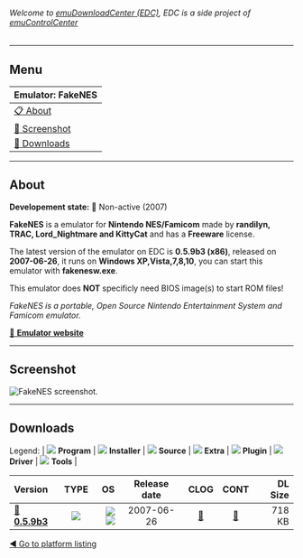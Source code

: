 ###### Welcome to [emuDownloadCenter (EDC)](https://github.com/PhoenixInteractiveNL/emuDownloadCenter/wiki/), EDC is a side project of [emuControlCenter](https://github.com/PhoenixInteractiveNL/emuControlCenter/wiki/)
***
## Menu
| **Emulator: FakeNES** |
|:---------|
| [:clipboard: About](#about) |
| [:sunrise: Screenshot](#screenshot) |
| [:floppy_disk: Downloads](#downloads) |
***
## About
**Developement state:** :red_circle: Non-active (2007)

**FakeNES** is a emulator for **Nintendo NES/Famicom** made by **randilyn, TRAC, Lord_Nightmare and KittyCat** and has a **Freeware** license.

The latest version of the emulator on EDC is **0.5.9b3 (x86)**, released on **2007-06-26**, it runs on **Windows XP,Vista,7,8,10**, you can start this emulator with **fakenesw.exe**.

This emulator does **NOT** specificly need BIOS image(s) to start ROM files!

_FakeNES is a portable, Open Source Nintendo Entertainment System and Famicom emulator._

[:link: **Emulator website**](http://fakenes.sourceforge.net/)
***
## Screenshot
![](https://raw.githubusercontent.com/PhoenixInteractiveNL/emuDownloadCenter/master/hooks/fakenes/emulator_screen_01.jpg "FakeNES screenshot.")
***
## Downloads
Legend:
| ![](https://raw.githubusercontent.com/wiki/PhoenixInteractiveNL/emuDownloadCenter/images_misc/icon_program_24.png) **Program** | 
![](https://raw.githubusercontent.com/wiki/PhoenixInteractiveNL/emuDownloadCenter/images_misc/icon_installer_24.png) **Installer** | 
![](https://raw.githubusercontent.com/wiki/PhoenixInteractiveNL/emuDownloadCenter/images_misc/icon_source_code_24.png) **Source** | 
![](https://raw.githubusercontent.com/wiki/PhoenixInteractiveNL/emuDownloadCenter/images_misc/icon_extra_24.png) **Extra** | 
![](https://raw.githubusercontent.com/wiki/PhoenixInteractiveNL/emuDownloadCenter/images_misc/icon_plugin_24.png) **Plugin** | 
![](https://raw.githubusercontent.com/wiki/PhoenixInteractiveNL/emuDownloadCenter/images_misc/icon_driver_24.png) **Driver** | 
![](https://raw.githubusercontent.com/wiki/PhoenixInteractiveNL/emuDownloadCenter/images_misc/icon_tool_24.png) **Tools** | 
 
| Version | TYPE | OS | Release date | CLOG | CONT | DL Size |
|:--------|:----:|---:|:------------:|:----:|:----:|--------:|
| [:floppy_disk: **0.5.9b3**](https://github.com/PhoenixInteractiveNL/edc-repo0004/raw/master/fakenes/0.5.9b3.7z) | ![](https://raw.githubusercontent.com/wiki/PhoenixInteractiveNL/emuDownloadCenter/images_misc/icon_program_24.png) | ![](https://raw.githubusercontent.com/wiki/PhoenixInteractiveNL/emuDownloadCenter/images_misc/logo_windows_24.png)![](https://raw.githubusercontent.com/wiki/PhoenixInteractiveNL/emuDownloadCenter/images_misc/icon_32-bit_24.png) | 2007-06-26 | [:page_facing_up:](https://github.com/PhoenixInteractiveNL/edc-repo0004/blob/master/fakenes/0.5.9b3_changelog.txt) | [:mag_right:](https://github.com/PhoenixInteractiveNL/edc-repo0004/blob/master/fakenes/0.5.9b3_contents.txt) | 718 KB |

[:arrow_backward: Go to platform listing](https://github.com/PhoenixInteractiveNL/emuDownloadCenter/wiki/EDC-Platform-List)
